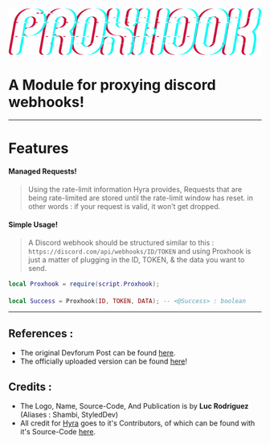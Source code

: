 ![alt text](https://github.com/Shambi-0/Proxhook/blob/main/Images/cd87dd9576de7257e781d678a9732d0a9df8c0ea.png "Proxhook")

# A Module for proxying discord webhooks!
___

# Features
#### Managed Requests!
> Using the rate-limit information Hyra provides, Requests that are being rate-limited are stored until the rate-limit window has reset. in other words : if your request is valid, it won’t get dropped.

#### Simple Usage!
> A Discord webhook should be structured similar to this :
> `https://discord.com/api/webhooks/ID/TOKEN`
> and using Proxhook is just a matter of plugging in the ID, TOKEN, & the data you want to send.
```lua
local Proxhook = require(script.Proxhook);

local Success = Proxhook(ID, TOKEN, DATA); -- <@Success> : boolean
```

___

## References :
- The original Devforum Post can be found [here](https://devforum.roblox.com/t/proxhook-a-module-for-proxying-discord-webhooks/1505544).
- The officially uploaded version can be found [here](https://www.roblox.com/library/7719426842/Proxhook)!

## Credits :
- The Logo, Name, Source-Code, And Publication is by **Luc Rodriguez** (Aliases : Shambi, StyledDev)
- All credit for [Hyra](https://hyra.io/) goes to it's Contributors, of which can be found with it's Source-Code [here](https://github.com/hyra-io/Discord-Webhook-Proxy).

